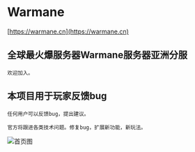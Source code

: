 Warmane
==========================================

[https://warmane.cn](https://warmane.cn)


## 全球最火爆服务器Warmane服务器亚洲分服
```
欢迎加入。
```

## 本项目用于玩家反馈bug
```
任何用户可以反馈bug，提出建议。

官方将跟进各类技术问题。修复bug，扩展新功能，新玩法。
```


![首页图](https://github.com/geektcp/Warmane/blob/main/pretty/door.png)